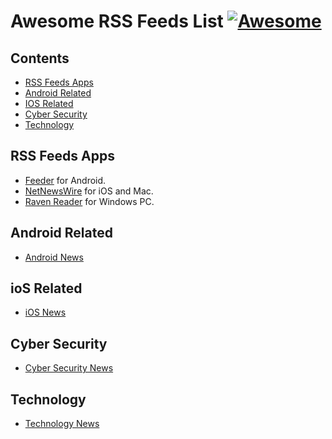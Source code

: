 # Awesome RSS Feeds List [![Awesome](https://cdn.rawgit.com/sindresorhus/awesome/d7305f38d29fed78fa85652e3a63e154dd8e8829/media/badge.svg)](https://github.com/himanshuchandola/awesome-rss)

## Contents
- [RSS Feeds Apps](#rss-feeds-apps)
- [Android Related](#android-related)
- [IOS Related](#ios-related)
- [Cyber Security](#cyber-security)
- [Technology](#technology)

## RSS Feeds Apps
- [Feeder](https://f-droid.org/en/packages/com.nononsenseapps.feeder/) for Android.
- [NetNewsWire](https://github.com/Ranchero-Software/NetNewsWire) for iOS and Mac.
- [Raven Reader](https://github.com/hello-efficiency-inc/raven-reader) for Windows PC.

## Android Related
- [Android News](https://github.com/himanshuchandola/awesome-rss/blob/main/OPML%20Files/Android%20News/android.opml)

## ioS Related
- [iOS News](https://github.com/himanshuchandola/awesome-rss/blob/main/OPML%20Files/iOS%20News/iOS.opml)

## Cyber Security
- [Cyber Security News](https://github.com/himanshuchandola/awesome-rss/blob/main/OPML%20Files/Cyber%20Security%20News/cybersecurity.opml)

## Technology
- [Technology News](https://github.com/himanshuchandola/awesome-rss/blob/main/OPML%20Files/Technology/technology.opml)